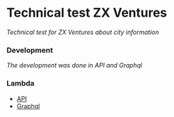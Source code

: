 # Technical test ZX Ventures
_Technical test for ZX Ventures about city information_

### Development
_The development was done in API and Graphql_

### Lambda

* [API](https://9m514waznf.execute-api.sa-east-1.amazonaws.com/dev/docs)
* [Graphql](https://rqkuvhgr2c.execute-api.sa-east-1.amazonaws.com/dev/graphql)
